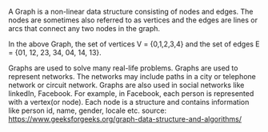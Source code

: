 A Graph is a non-linear data structure consisting of nodes and edges. The nodes are sometimes also referred to as vertices and the edges are lines or arcs that connect any two nodes in the graph.


In the above Graph, the set of vertices V = {0,1,2,3,4} and the set of edges E = {01, 12, 23, 34, 04, 14, 13}.

Graphs are used to solve many real-life problems. Graphs are used to represent networks. The networks may include paths in a city or telephone network or circuit network. Graphs are also used in social networks like linkedIn, Facebook. For example, in Facebook, each person is represented with a vertex(or node). Each node is a structure and contains information like person id, name, gender, locale etc.
source: https://www.geeksforgeeks.org/graph-data-structure-and-algorithms/
